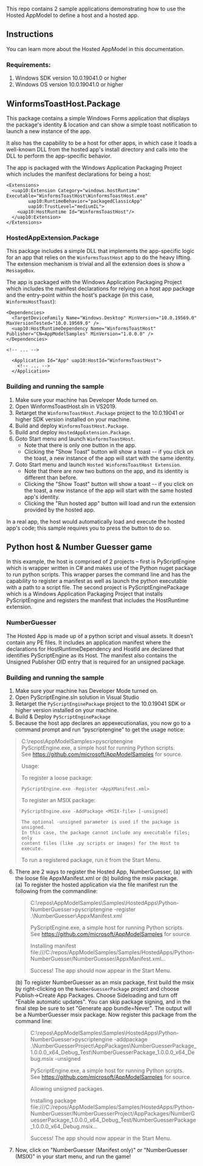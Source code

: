 This repo contains 2 sample applications demonstrating how to use the Hosted AppModel to define a host and a hosted app.

## Instructions
You can learn more about the Hosted AppModel in this documentation.

### Requirements:
1. Windows SDK version 10.0.19041.0 or higher
2. Windows OS version 10.0.19041.0 or higher

## WinformsToastHost.Package
This package contains a simple Windows Forms application that displays the package's identity & 
location and can show a simple toast notification to launch a new instance of the app. 

It also has the capability to be a host for other apps, in which case it loads a well-known DLL
from the hosted app's install directory and calls into the DLL to perform the app-specific 
behavior.

The app is packaged with the Windows Application Packaging Project which includes the 
manifest declarations for being a host:

```
<Extensions>
  <uap10:Extension Category="windows.hostRuntime" Executable="WinformsToastHost\WinformsToastHost.exe"
        uap10:RuntimeBehavior="packagedClassicApp"
        uap10:TrustLevel="mediumIL">
    <uap10:HostRuntime Id="WinformsToastHost"/>
  </uap10:Extension>
</Extensions>
```

### HostedAppExtension.Package
This package includes a simple DLL that implements the app-specific logic for an app
that relies on the `WinformsToastHost` app to do the heavy lifting. The extension mechanism
is trivial and all the extension does is show a `MessageBox`.

The app is packaged with the Windows Application Packaging Project which includes the 
manifest declarations for relying on a host app package and the entry-point within the
host's package (in this case, `WinformsHostToast`):

```
<Dependencies>
  <TargetDeviceFamily Name="Windows.Desktop" MinVersion="10.0.19569.0" MaxVersionTested="10.0.19569.0" />
  <uap10:HostRuntimeDependency Name="WinformsToastHost" Publisher="CN=AppModelSamples" MinVersion="1.0.0.0" />
</Dependencies>

<!-- ... -->

  <Application Id="App" uap10:HostId="WinformsToastHost">
    <!-- ... -->
  </Application>
```

### Building and running the sample
1. Make sure your machine has Developer Mode turned on.
1. Open WinformsToastHost.sln in VS2019.
1. Retarget the `WinformsToastHost.Package` project to the 10.0.19041 or higher SDK version installed on your machine.
1. Build and deploy `WinformsToastHost.Package`.
1. Build and deploy `HostedAppExtension.Package`.
1. Goto Start menu and launch `WinformsToastHost`.
   * Note that there is only one button in the app.
   * Clicking the "Show Toast" button will show a toast -- if you click on the toast, a new
instance of the app will start with the same identity.
1. Goto Start menu and launch `Hosted WinformsToastHost Extension`.
   * Note that there are now two buttons on the app, and its identity is different than before.
   * Clicking the "Show Toast" button will show a toast -- if you click on the toast, a new
instance of the app will start with the same hosted app's identity.
   * Clicking the "Run hosted app" button will load and run the extension provided by
the hosted app.

In a real app, the host would automatically load and execute the hosted app's code; this sample requires
you to press the button to do so.

## Python host & Number Guesser game
In this example, the host is comprised of 2 projects – first is PyScriptEngine which is wrapper written in C# and makes use of the Python nuget package to run python scripts. 
This wrapper parses the command line and has the capability to register a manifest as well as launch the python executable with a path to a script file. 
The second project is PyScriptEnginePackage which is a Windows Application Packaging Project that installs PyScriptEngine and registers the manifest that includes the HostRuntime extension.
### NumberGuesser
The Hosted App is made up of a python script and visual assets. It doesn’t contain any PE files. 
It includes an application manifest where the declarations for HostRuntimeDependency and HostId are declared that identifies PyScriptEngine as its Host. 
The manifest also contains the Unsigned Publisher OID entry that is required for an unsigned package.

### Building and running the sample
1. Make sure your machine has Developer Mode turned on.
2. Open PyScriptEngine.sln solution in Visual Studio
3. Retarget the `PyScriptEnginePackage` project to the 10.0.19041 SDK or higher version installed on your machine.
4. Build & Deploy `PyScriptEnginePackage` 
5. Because the host app declares an appexecutionalias, you now go to a command prompt and run “pyscriptengine” to get the usage notice:

> C:\repos\AppModelSamples>pyscriptengine<br>
> PyScriptEngine.exe, a simple host for running Python scripts.<br>
> See https://github.com/microsoft/AppModelSamples for source.
> 
> Usage:
> 
>   To register a loose package:
> 
>     PyScriptEngine.exe -Register <AppXManifest.xml>
> 
>   To register an MSIX package:
> 
>     PyScriptEngine.exe -AddPackage <MSIX-file> [-unsigned]
> 
>     The optional -unsigned parameter is used if the package is unsigned.
>     In this case, the package cannot include any executable files; only
>     content files (like .py scripts or images) for the Host to execute.
> 
>   To run a registered package, run it from the Start Menu.

6.	There are 2 ways to register the Hosted App, NumberGuesser, (a) with the loose file AppxManifest.xml or (b) building the msix package.<br>
    (a) To register the hosted application via the file manifest run the following from the commandline: 

    > C:\repos\AppModelSamples\Samples\HostedApps\Python-NumberGuesser>pyscriptengine -register .\NumberGuesser\AppxManifest.xml
    >
    > PyScriptEngine.exe, a simple host for running Python scripts. <br>
    > See https://github.com/microsoft/AppModelSamples for source.
    >    
    > Installing manifest file:///C:/repos/AppModelSamples/Samples/HostedApps/Python-NumberGuesser/NumberGuesser/AppxManifest.xml...
    >    
    > Success! The app should now appear in the Start Menu.

    (b) To register NumberGuesser as an msix package, first build the msix by right-clicking on the `NumberGuesserPackage` project and choose Publish->Create App Packages. Choose Sideloading and turn off "Enable automatic updates". You can skip package signing, and in the final step be sure to set "Generate app bundle=Never". The output will be a NumberGuesser msix package. Now register this package from the command line:

    > C:\repos\AppModelSamples\Samples\HostedApps\Python-NumberGuesser>pyscriptengine -addpackage .\NumberGuesserProject\AppPackages\NumberGuesserPackage_1.0.0.0_x64_Debug_Test\NumberGuesserPackage_1.0.0.0_x64_Debug.msix -unsigned 
    >
    > PyScriptEngine.exe, a simple host for running Python scripts. <br>
    > See https://github.com/microsoft/AppModelSamples for source. <br>
    > 
    > Allowing unsigned packages.
    > 
    > Installing package file:///C:/repos/AppModelSamples/Samples/HostedApps/Python-NumberGuesser/NumberGuesserProject/AppPackages/NumberGuesserPackage_1.0.0.0_x64_Debug_Test/NumberGuesserPackage_1.0.0.0_x64_Debug.msix...
    > 
    > Success! The app should now appear in the Start Menu.

9.	Now, click on "NumberGuesser (Manifest only)" or "NumberGuesser (MSIX)" in your start menu, and run the game!


